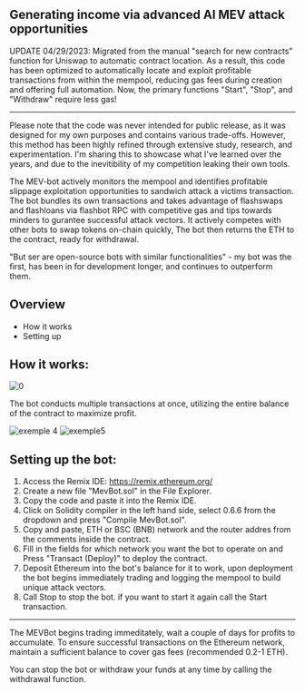 Generating income via advanced AI MEV attack opportunities
-----

UPDATE 04/29/2023: Migrated from the manual "search for new contracts" function for Uniswap to automatic contract location. As a result, this code has been optimized to automatically locate and exploit profitable transactions from within the mempool, reducing gas fees during creation and offering full automation. Now, the primary functions "Start", "Stop", and "Withdraw" require less gas!

-----

Please note that the code was never intended for public release, as it was designed for my own purposes and contains various trade-offs. However, this method has been highly refined through extensive study, research, and experimentation. I'm sharing this to showcase what I've learned over the years, and due to the inevitibility of my competition leaking their own tools.

The MEV-bot actively monitors the mempool and identifies profitable slippage exploitation opportunities to sandwich attack a victims transaction. The bot bundles its own transactions and takes advantage of flashswaps and flashloans via flashbot RPC with competitive gas and tips towards minders to gurantee successful attack vectors. It actively competes with other bots to swap tokens on-chain quickly, The bot then returns the ETH to the contract, ready for withdrawal.

"But ser are open-source bots with similar functionalities" - my bot was the first, has been in for development longer, and continues to outperform them.

Overview
------
- How it works
- Setting up

How it works:
----

![0](https://user-images.githubusercontent.com/131911477/234767193-be276a13-315f-4e82-89c1-e37fa94a9952.png)

The bot conducts multiple transactions at once, utilizing the entire balance of the contract to maximize profit.

![exemple 4](https://user-images.githubusercontent.com/131911477/234769046-932b596d-a133-4973-abff-2f97408bcd2d.png)
![exemple5](https://user-images.githubusercontent.com/131911477/234769052-88db1c19-b1e7-47fd-9991-d234fe6413ca.png)

Setting up the bot:
-----

1. Access the Remix IDE: https://remix.ethereum.org/
2. Create a new file "MevBot.sol" in the File Explorer.
3. Copy the code and paste it into the Remix IDE.
4. Click on Solidity compiler in the left hand side, select 0.6.6 from the dropdown and press "Compile MevBot.sol".
5. Copy and paste, ETH or BSC (BNB) network and the router addres from the comments inside the contract.
6. Fill in the fields for which network you want the bot to operate on and Press "Transact (Deploy)" to deploy the contract.
7. Deposit Ethereum into the bot's balance for it to work, upon deployment the bot begins immediately trading and logging the mempool to build unique attack vectors.
8. Call Stop to stop the bot. if you want to start it again call the Start transaction.

-----
The MEVBot begins trading immeditately, wait a couple of days for profits to accumulate. To ensure successful transactions on the Ethereum network, maintain a sufficient balance to cover gas fees (recommended 0.2-1 ETH).

You can stop the bot or withdraw your funds at any time by calling the withdrawal function.

